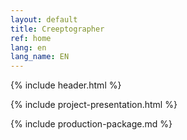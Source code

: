 ```yaml
---
layout: default
title: Creeptographer
ref: home
lang: en
lang_name: EN
---
```


{% include header.html %}

{% include project-presentation.html %}

{% include production-package.md %}
